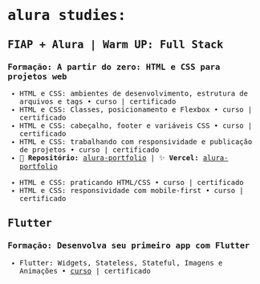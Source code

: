 <samp>

# alura studies:

## FIAP + Alura | Warm UP: Full Stack
### Formação: A partir do zero: HTML e CSS para projetos web
- HTML e CSS: ambientes de desenvolvimento, estrutura de arquivos e tags • curso | certificado
- HTML e CSS: Classes, posicionamento e Flexbox • curso | certificado
- HTML e CSS: cabeçalho, footer e variáveis CSS • curso | certificado
- HTML e CSS: trabalhando com responsividade e publicação de projetos • curso | certificado
- 💾 <strong>Repositório:</strong> [alura-portfolio](https://github.com/natashalisboa/alura-portfolio) | ✨ <strong>Vercel:</strong> [alura-portfolio](https://alura-portfolio-nine-lilac.vercel.app/index.html)
<br></br>
- HTML e CSS: praticando HTML/CSS • curso | certificado
- HTML e CSS: responsividade com mobile-first • curso | certificado

## Flutter
### Formação: Desenvolva seu primeiro app com Flutter
- Flutter: Widgets, Stateless, Stateful, Imagens e Animações • [curso](https://cursos.alura.com.br/course/flutter-widgets-stateless-stateful-imagens-animacoes) | certificado
</samp>
